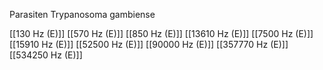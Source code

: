 Parasiten Trypanosoma gambiense

[[130 Hz (E)]]
[[570 Hz (E)]]
[[850 Hz (E)]]
[[13610 Hz (E)]]
[[7500 Hz (E)]]
[[15910 Hz (E)]]
[[52500 Hz (E)]]
[[90000 Hz (E)]]
[[357770 Hz (E)]]
[[534250 Hz (E)]]